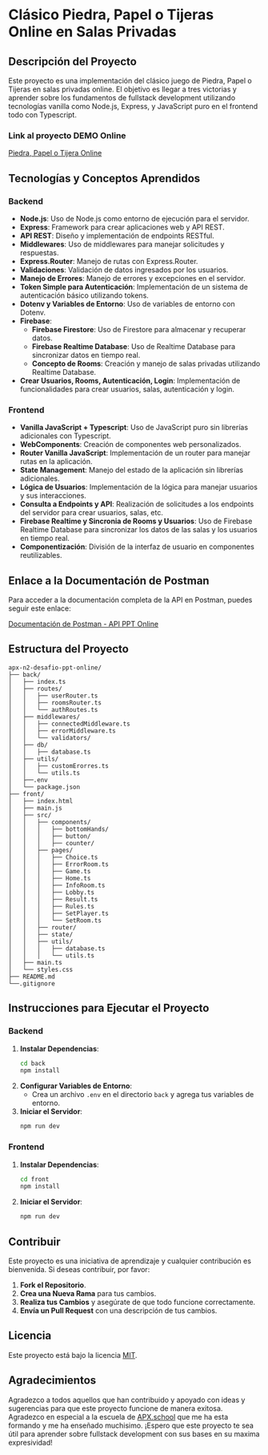 # Clásico Piedra, Papel o Tijeras Online en Salas Privadas

## Descripción del Proyecto

Este proyecto es una implementación del clásico juego de Piedra, Papel o Tijeras en salas privadas online. El objetivo es llegar a tres victorias y aprender sobre los fundamentos de fullstack development utilizando tecnologías vanilla como Node.js, Express, y JavaScript puro en el frontend todo con Typescript.

### Link al proyecto DEMO Online

<a href="https://lucasfrezzini.github.io/apx-desafio-ppt-online/" target="_blank">Piedra, Papel o Tijera Online</a>

## Tecnologías y Conceptos Aprendidos

### Backend

- **Node.js**: Uso de Node.js como entorno de ejecución para el servidor.
- **Express**: Framework para crear aplicaciones web y API REST.
- **API REST**: Diseño y implementación de endpoints RESTful.
- **Middlewares**: Uso de middlewares para manejar solicitudes y respuestas.
- **Express.Router**: Manejo de rutas con Express.Router.
- **Validaciones**: Validación de datos ingresados por los usuarios.
- **Manejo de Errores**: Manejo de errores y excepciones en el servidor.
- **Token Simple para Autenticación**: Implementación de un sistema de autenticación básico utilizando tokens.
- **Dotenv y Variables de Entorno**: Uso de variables de entorno con Dotenv.
- **Firebase**:
  - **Firebase Firestore**: Uso de Firestore para almacenar y recuperar datos.
  - **Firebase Realtime Database**: Uso de Realtime Database para sincronizar datos en tiempo real.
  - **Concepto de Rooms**: Creación y manejo de salas privadas utilizando Realtime Database.
- **Crear Usuarios, Rooms, Autenticación, Login**: Implementación de funcionalidades para crear usuarios, salas, autenticación y login.

### Frontend

- **Vanilla JavaScript + Typescript**: Uso de JavaScript puro sin librerías adicionales con Typescript.
- **WebComponents**: Creación de componentes web personalizados.
- **Router Vanilla JavaScript**: Implementación de un router para manejar rutas en la aplicación.
- **State Management**: Manejo del estado de la aplicación sin librerías adicionales.
- **Lógica de Usuarios**: Implementación de la lógica para manejar usuarios y sus interacciones.
- **Consulta a Endpoints y API**: Realización de solicitudes a los endpoints del servidor para crear usuarios, salas, etc.
- **Firebase Realtime y Sincronia de Rooms y Usuarios**: Uso de Firebase Realtime Database para sincronizar los datos de las salas y los usuarios en tiempo real.
- **Componentización**: División de la interfaz de usuario en componentes reutilizables.

## Enlace a la Documentación de Postman

Para acceder a la documentación completa de la API en Postman, puedes seguir este enlace:

<a href="https://www.postman.com/lucasfrezzini/ppt-online/collection/krlw46p/ppt-online-api" target="_blank">Documentación de Postman - API PPT Online</a>

## Estructura del Proyecto

```plaintext
apx-n2-desafio-ppt-online/
├── back/
│   ├── index.ts
│   ├── routes/
│   │   ├── userRouter.ts
│   │   ├── roomsRouter.ts
│   │   └── authRoutes.ts
│   ├── middlewares/
│   │   ├── connectedMiddleware.ts
│   │   ├── errorMiddleware.ts
│   │   └── validators/
│   ├── db/
│   │   ├── database.ts
│   ├── utils/
│   │   ├── customErorres.ts
│   │   └── utils.ts
│   ├──.env
│   └── package.json
├── front/
│   ├── index.html
│   ├── main.js
│   ├── src/
│   │   ├── components/
│   │   │   ├── bottomHands/
│   │   │   ├── button/
│   │   │   ├── counter/
│   │   ├── pages/
│   │   │   ├── Choice.ts
│   │   │   ├── ErrorRoom.ts
│   │   │   ├── Game.ts
│   │   │   ├── Home.ts
│   │   │   ├── InfoRoom.ts
│   │   │   ├── Lobby.ts
│   │   │   ├── Result.ts
│   │   │   ├── Rules.ts
│   │   │   ├── SetPlayer.ts
│   │   │   └── SetRoom.ts
│   │   ├── router/
│   │   ├── state/
│   │   ├── utils/
│   │   │   ├── database.ts
│   │   │   └── utils.ts
│   ├── main.ts
│   └── styles.css
├── README.md
└──.gitignore
```

## Instrucciones para Ejecutar el Proyecto

### Backend

1. **Instalar Dependencias**:
   ```bash
   cd back
   npm install
   ```
2. **Configurar Variables de Entorno**:
   - Crea un archivo `.env` en el directorio `back` y agrega tus variables de entorno.
3. **Iniciar el Servidor**:
   ```bash
   npm run dev
   ```

### Frontend

1. **Instalar Dependencias**:
   ```bash
   cd front
   npm install
   ```
2. **Iniciar el Servidor**:
   ```bash
   npm run dev
   ```

## Contribuir

Este proyecto es una iniciativa de aprendizaje y cualquier contribución es bienvenida. Si deseas contribuir, por favor:

1. **Fork el Repositorio**.
2. **Crea una Nueva Rama** para tus cambios.
3. **Realiza tus Cambios** y asegúrate de que todo funcione correctamente.
4. **Envía un Pull Request** con una descripción de tus cambios.

## Licencia

Este proyecto está bajo la licencia [MIT](https://opensource.org/licenses/MIT).

## Agradecimientos

Agradezco a todos aquellos que han contribuido y apoyado con ideas y sugerencias para que este proyecto funcione de manera exitosa. Agradezco en especial a la escuela de [APX.school](https://apx.school) que me ha esta formando y me ha enseñado muchisimo. ¡Espero que este proyecto te sea útil para aprender sobre fullstack development con sus bases en su maxima expresividad!

